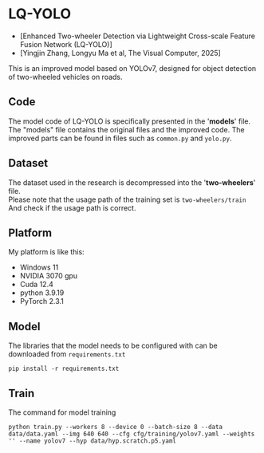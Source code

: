# LQ-YOLO  
- [Enhanced Two-wheeler Detection via Lightweight Cross-scale Feature Fusion Network (LQ-YOLO)]
- [Yingjin Zhang, Longyu Ma et al, The Visual Computer, 2025]
  
This is an improved model based on YOLOv7, designed for object detection of two-wheeled vehicles on roads.    

## Code  
The model code of LQ-YOLO is specifically presented in the '**models**' file.  
The "models" file contains the original files and the improved code. The improved parts can be found in files such as `common.py` and `yolo.py`.  

## Dataset  
The dataset used in the research is decompressed into the '**two-wheelers**' file.    
Please note that the usage path of the training set is `two-wheelers/train`  
And check if the usage path is correct.    

## Platform    
My platform is like this:    
- Windows 11    
- NVIDIA 3070 gpu    
- Cuda 12.4    
- python 3.9.19    
- PyTorch 2.3.1    

## Model    
The libraries that the model needs to be configured with can be downloaded from `requirements.txt `     
```
pip install -r requirements.txt

```

## Train  
The command for model training    

```
python train.py --workers 8 --device 0 --batch-size 8 --data data/data.yaml --img 640 640 --cfg cfg/training/yolov7.yaml --weights '' --name yolov7 --hyp data/hyp.scratch.p5.yaml

```


